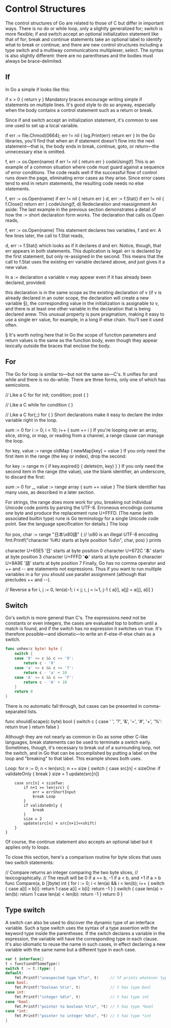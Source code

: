 # Control Structures

The control structures of Go are related to those of C but differ in important ways. There is no do or while loop, only a slightly generalized for; switch is more flexible; if and switch accept an optional initialization statement like that of for; break and continue statements take an optional label to identify what to break or continue; and there are new control structures including a type switch and a multiway communications multiplexer, select. The syntax is also slightly different: there are no parentheses and the bodies must always be brace-delimited.

## If

In Go a simple if looks like this:

if x > 0 {
    return y
}
Mandatory braces encourage writing simple if statements on multiple lines. It's good style to do so anyway, especially when the body contains a control statement such as a return or break.

Since if and switch accept an initialization statement, it's common to see one used to set up a local variable.

if err := file.Chmod(0664); err != nil {
    log.Print(err)
    return err
}
In the Go libraries, you'll find that when an if statement doesn't flow into the next statement—that is, the body ends in break, continue, goto, or return—the unnecessary else is omitted.

f, err := os.Open(name)
if err != nil {
    return err
}
codeUsing(f)
This is an example of a common situation where code must guard against a sequence of error conditions. The code reads well if the successful flow of control runs down the page, eliminating error cases as they arise. Since error cases tend to end in return statements, the resulting code needs no else statements.

f, err := os.Open(name)
if err != nil {
    return err
}
d, err := f.Stat()
if err != nil {
    f.Close()
    return err
}
codeUsing(f, d)
Redeclaration and reassignment
An aside: The last example in the previous section demonstrates a detail of how the := short declaration form works. The declaration that calls os.Open reads,

f, err := os.Open(name)
This statement declares two variables, f and err. A few lines later, the call to f.Stat reads,

d, err := f.Stat()
which looks as if it declares d and err. Notice, though, that err appears in both statements. This duplication is legal: err is declared by the first statement, but only re-assigned in the second. This means that the call to f.Stat uses the existing err variable declared above, and just gives it a new value.

In a := declaration a variable v may appear even if it has already been declared, provided:

this declaration is in the same scope as the existing declaration of v (if v is already declared in an outer scope, the declaration will create a new variable §),
the corresponding value in the initialization is assignable to v, and
there is at least one other variable in the declaration that is being declared anew.
This unusual property is pure pragmatism, making it easy to use a single err value, for example, in a long if-else chain. You'll see it used often.

§ It's worth noting here that in Go the scope of function parameters and return values is the same as the function body, even though they appear lexically outside the braces that enclose the body.

## For

The Go for loop is similar to—but not the same as—C's. It unifies for and while and there is no do-while. There are three forms, only one of which has semicolons.

// Like a C for
for init; condition; post { }

// Like a C while
for condition { }

// Like a C for(;;)
for { }
Short declarations make it easy to declare the index variable right in the loop.

sum := 0
for i := 0; i < 10; i++ {
    sum += i
}
If you're looping over an array, slice, string, or map, or reading from a channel, a range clause can manage the loop.

for key, value := range oldMap {
    newMap[key] = value
}
If you only need the first item in the range (the key or index), drop the second:

for key := range m {
    if key.expired() {
        delete(m, key)
    }
}
If you only need the second item in the range (the value), use the blank identifier, an underscore, to discard the first:

sum := 0
for _, value := range array {
    sum += value
}
The blank identifier has many uses, as described in a later section.

For strings, the range does more work for you, breaking out individual Unicode code points by parsing the UTF-8. Erroneous encodings consume one byte and produce the replacement rune U+FFFD. (The name (with associated builtin type) rune is Go terminology for a single Unicode code point. See the language specification for details.) The loop

for pos, char := range "日本\x80語" { // \x80 is an illegal UTF-8 encoding
    fmt.Printf("character %#U starts at byte position %d\n", char, pos)
}
prints

character U+65E5 '日' starts at byte position 0
character U+672C '本' starts at byte position 3
character U+FFFD '�' starts at byte position 6
character U+8A9E '語' starts at byte position 7
Finally, Go has no comma operator and ++ and -- are statements not expressions. Thus if you want to run multiple variables in a for you should use parallel assignment (although that precludes ++ and --).

// Reverse a
for i, j := 0, len(a)-1; i < j; i, j = i+1, j-1 {
    a[i], a[j] = a[j], a[i]
}

## Switch

Go's switch is more general than C's. The expressions need not be constants or even integers, the cases are evaluated top to bottom until a match is found, and if the switch has no expression it switches on true. It's therefore possible—and idiomatic—to write an if-else-if-else chain as a switch.

```Go
func unhex(c byte) byte {
    switch {
    case '0' <= c && c <= '9':
        return c - '0'
    case 'a' <= c && c <= 'f':
        return c - 'a' + 10
    case 'A' <= c && c <= 'F':
        return c - 'A' + 10
    }
    return 0
}
```

There is no automatic fall through, but cases can be presented in comma-separated lists.

func shouldEscape(c byte) bool {
    switch c {
    case ' ', '?', '&', '=', '#', '+', '%':
        return true
    }
    return false
}

Although they are not nearly as common in Go as some other C-like languages, break statements can be used to terminate a switch early. Sometimes, though, it's necessary to break out of a surrounding loop, not the switch, and in Go that can be accomplished by putting a label on the loop and "breaking" to that label. This example shows both uses.

Loop:
	for n := 0; n < len(src); n += size {
		switch {
		case src[n] < sizeOne:
			if validateOnly {
				break
			}
			size = 1
			update(src[n])

		case src[n] < sizeTwo:
			if n+1 >= len(src) {
				err = errShortInput
				break Loop
			}
			if validateOnly {
				break
			}
			size = 2
			update(src[n] + src[n+1]<<shift)
		}
	}
Of course, the continue statement also accepts an optional label but it applies only to loops.

To close this section, here's a comparison routine for byte slices that uses two switch statements:

// Compare returns an integer comparing the two byte slices,
// lexicographically.
// The result will be 0 if a == b, -1 if a < b, and +1 if a > b
func Compare(a, b []byte) int {
    for i := 0; i < len(a) && i < len(b); i++ {
        switch {
        case a[i] > b[i]:
            return 1
        case a[i] < b[i]:
            return -1
        }
    }
    switch {
    case len(a) > len(b):
        return 1
    case len(a) < len(b):
        return -1
    }
    return 0
}

## Type switch

A switch can also be used to discover the dynamic type of an interface variable. Such a type switch uses the syntax of a type assertion with the keyword type inside the parentheses. If the switch declares a variable in the expression, the variable will have the corresponding type in each clause. It's also idiomatic to reuse the name in such cases, in effect declaring a new variable with the same name but a different type in each case.

```Go
var t interface{}
t = functionOfSomeType()
switch t := t.(type) {
default:
    fmt.Printf("unexpected type %T\n", t)     // %T prints whatever type t has
case bool:
    fmt.Printf("boolean %t\n", t)             // t has type bool
case int:
    fmt.Printf("integer %d\n", t)             // t has type int
case *bool:
    fmt.Printf("pointer to boolean %t\n", *t) // t has type *bool
case *int:
    fmt.Printf("pointer to integer %d\n", *t) // t has type *int
}
```